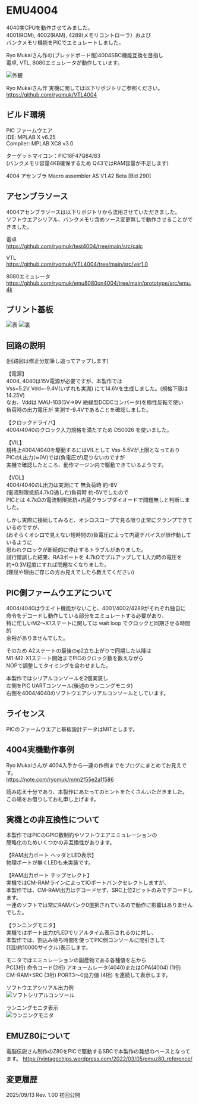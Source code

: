 # EMU4004

4040実CPUを動作させてみました。  
4001(ROM), 4002(RAM), 4289(メモリコントローラ）および  
バンクメモリ機能をPICでエミュレートしました。  

Ryo Mukaiさん作の(ブレッドボード版)4004SBC機能互換を目指し  
電卓, VTL, 8080エミュレータが動作しています。  

![外観](https://github.com/Gazelle8087/EMU4004/blob/main/pics/EMU4004_ASSY.jpg)

Ryo Mukaiさん作 実機に関しては以下リポジトリご参照ください。  
https://github.com/ryomuk/VTL4004

## ビルド環境
PIC ファームウエア  
IDE: MPLAB X v6.25  
Compiler: MPLAB XC8 v3.0  

ターゲットマイコン：PIC18F47Q84/83  
(バンクメモリ容量4KB確保するため Q43ではRAM容量が不足します)

4004 アセンブラ
Macro assembler  AS V1.42 Beta [Bld 290]  

## アセンブラソース

4004アセンブラソースは以下リポジトリから流用させていただきました。  
ソフトウエアシリアル、バンクメモリ含めソース変更無しで動作させることができました。  

電卓  
https://github.com/ryomuk/test4004/tree/main/src/calc

VTL  
https://github.com/ryomuk/VTL4004/tree/main/src/ver1.0

8080エミュレータ  
https://github.com/ryomuk/emu8080on4004/tree/main/prototype/src/emu.4k


## プリント基板

![表](https://github.com/Gazelle8087/EMU4004/blob/main/pics/EMU4004_PCB_F.jpg)
![裏](https://github.com/Gazelle8087/EMU4004/blob/main/pics/EMU4004_PCB_B.jpg)

## 回路の説明

(回路図は修正分加筆し追ってアップします)  

【電源】  
4004, 4040は15V電源が必要ですが、本製作では  
Vss=5.2V Vdd=-9.4V(いずれも実測) にて14.6Vを生成しました。(規格下限は14.25V)  
なお、Vddは MAU-103(5V→9V 絶縁型DCDCコンバータ)を極性反転で使い  
負荷時の出力電圧が 実測で-9.4Vであることを確認しました。  

【クロックドライバ】  
4004/4040のクロック入力規格を満たすため DS0026 を使いました。  

【VIL】  
規格上4004/4040を駆動するにはVILとして Vss-5.5Vが上限となっており  
PICのL出力(≒0V)では(負電圧が)足りないのですが  
実機で確認したところ、動作マージン内で駆動できているようです。  

【VOL】  
4004/4040のL出力は実測にて 無負荷時 約-8V  
(電流制限抵抗4.7kΩ通した)負荷時 約-5Vでしたので  
PICとは 4.7kΩの電流制限抵抗+内蔵クランプダイオードで問題無しと判断しました。  

しかし実際に接続してみると、オシロスコープで見る限り正常にクランプできているのですが、  
(おそらくオシロで見えない短時間の)負電圧によって内蔵デバイスが誤作動しているように  
思われクロックが断続的に停止するトラブルがありました。  
試行錯誤した結果、RA3ポートを 4.7kΩでプルアップして L入力時の電圧を  
約+0.3V程度にすれば問題なくなりました。  
(理屈や理由ご存じの方お見えでしたら教えてください)  

## PIC側ファームウエアについて

4004/4040はウエイト機能がないこと、4001/4002/4289がそれぞれ独自に  
命令をデコードし動作している部分をエミュレートする必要があり、  
特に忙しいM2～X1ステートに関しては wait loop でクロックと同期させる時間的  
余裕がありませんでした。  

そのため A2ステートの最後のφ2立ち上がりで同期した以降は  
M1-M2-X1ステート開始までPICのクロック数を数えながら  
NOPで調整してタイミングを合わせました。  

本製作ではシリアルコンソールを2個実装し  
左側をPIC UARTコンソール(後述のランニングモニタ)  
右側を4004/4040のソフトウエアシリアルコンソールとしています。  

## ライセンス

PICのファームウエアと基板設計データはMITとします。

## 4004実機動作事例

Ryo Mukaiさんが 4004入手から一連の作例までをブログにまとめてお見えです。  
https://note.com/ryomuk/m/m2f55e2a1f586  

読み応え十分であり、本製作にあたってのヒントをたくさんいただきました。  
この場をお借りしてお礼申し上げます。  

## 実機との非互換性について  

本製作ではPICのGPIO数制約やソフトウエアエミュレーションの  
簡略化のためいくつかの非互換性があります。

【RAM出力ポート ヘッダとLED表示】  
物理ポートが無くLEDも未実装です。  

【RAM出力ポート チップセレクト】  
実機ではCM-RAMラインによってIOポートバンクセレクトしますが、  
本製作では、CM-RAM出力はデコードせず、SRC上位2ビットのみでデコードします。  
一連のソフトでは常にRAMバンク0選択されているので動作に影響はありませんでした。  

【ランニングモニタ】  
実機ではポート出力がLEDでリアルタイム表示されるのに対し、  
本製作では、割込み待ち時間を使ってPIC側コンソールに間引きして  
(1回/約10000サイクル)表示します。  

モニタではエミュレーションの副産物である各種値を左から  
PC(3桁) 命令コード(2桁) アキュームレータ(4040)またはOPA(4004) (1桁)  
CM-RAM+SRC (3桁) PORT3～0出力値 (4桁) を連続して表示します。  

ソフトウエアシリアル出力例  
![ソフトシリアルコンソール](https://github.com/Gazelle8087/EMU4004/blob/main/pics/EMU4004_mandel.jpg)

ランニングモニタ表示  
![ランニングモニタ](https://github.com/Gazelle8087/EMU4004/blob/main/pics/EMU4004_running_monitor.jpg)


## EMUZ80について

電脳伝説さん制作のZ80をPICで駆動するSBCで本製作の発想のベースとなってます。
https://vintagechips.wordpress.com/2022/03/05/emuz80_reference/

## 変更履歴
2025/09/13 Rev. 1.00 初回公開  

